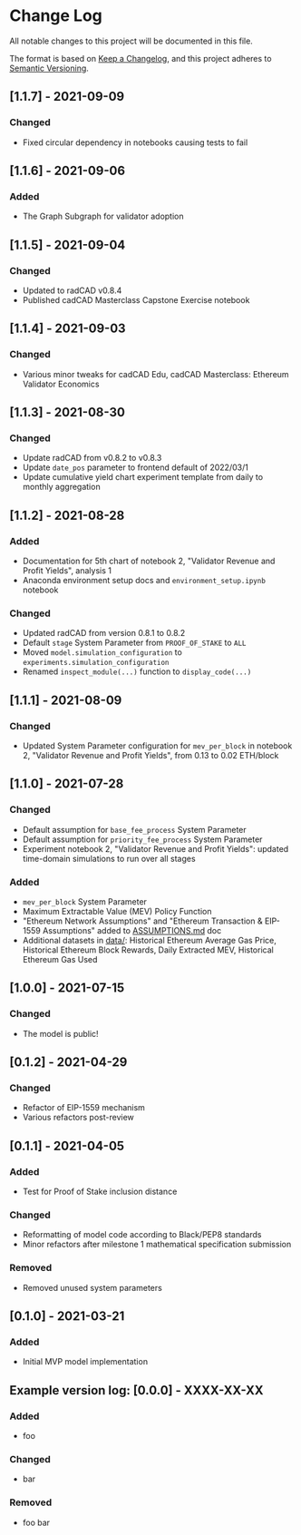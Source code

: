 # Change Log
All notable changes to this project will be documented in this file.

The format is based on [Keep a Changelog](https://keepachangelog.com/en/1.0.0/),
and this project adheres to [Semantic Versioning](https://semver.org/spec/v2.0.0.html).

## [1.1.7] - 2021-09-09
### Changed
- Fixed circular dependency in notebooks causing tests to fail

## [1.1.6] - 2021-09-06
### Added
- The Graph Subgraph for validator adoption

## [1.1.5] - 2021-09-04
### Changed
- Updated to radCAD v0.8.4
- Published cadCAD Masterclass Capstone Exercise notebook

## [1.1.4] - 2021-09-03
### Changed
- Various minor tweaks for cadCAD Edu, cadCAD Masterclass: Ethereum Validator Economics

## [1.1.3] - 2021-08-30
### Changed
- Update radCAD from v0.8.2 to v0.8.3
- Update `date_pos` parameter to frontend default of 2022/03/1
- Update cumulative yield chart experiment template from daily to monthly aggregation

## [1.1.2] - 2021-08-28
### Added
- Documentation for 5th chart of notebook 2, "Validator Revenue and Profit Yields", analysis 1
- Anaconda environment setup docs and `environment_setup.ipynb` notebook

### Changed
- Updated radCAD from version 0.8.1 to 0.8.2
- Default `stage` System Parameter from `PROOF_OF_STAKE` to `ALL`
- Moved `model.simulation_configuration` to `experiments.simulation_configuration`
- Renamed `inspect_module(...)` function to `display_code(...)`

## [1.1.1] - 2021-08-09
### Changed
- Updated System Parameter configuration for `mev_per_block` in notebook 2, "Validator Revenue and Profit Yields", from 0.13 to 0.02 ETH/block

## [1.1.0] - 2021-07-28
### Changed
- Default assumption for `base_fee_process` System Parameter
- Default assumption for `priority_fee_process` System Parameter
- Experiment notebook 2, "Validator Revenue and Profit Yields": updated time-domain simulations to run over all stages

### Added
- `mev_per_block` System Parameter
- Maximum Extractable Value (MEV) Policy Function
- "Ethereum Network Assumptions" and "Ethereum Transaction & EIP-1559 Assumptions" added to [ASSUMPTIONS.md](ASSUMPTIONS.md) doc
- Additional datasets in [data/](data/): Historical Ethereum Average Gas Price, Historical Ethereum Block Rewards, Daily Extracted MEV, Historical Ethereum Gas Used

## [1.0.0] - 2021-07-15
### Changed
- The model is public!

## [0.1.2] - 2021-04-29
### Changed
- Refactor of EIP-1559 mechanism
- Various refactors post-review

## [0.1.1] - 2021-04-05
### Added
- Test for Proof of Stake inclusion distance

### Changed
- Reformatting of model code according to Black/PEP8 standards
- Minor refactors after milestone 1 mathematical specification submission

### Removed
- Removed unused system parameters

## [0.1.0] - 2021-03-21
### Added
- Initial MVP model implementation

## Example version log: [0.0.0] - XXXX-XX-XX
### Added
- foo

### Changed
- bar

### Removed
- foo bar
